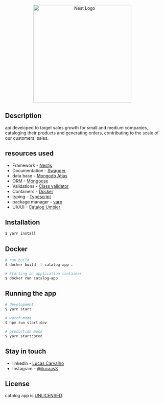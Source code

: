 <p align="center">
  <a href="http://nestjs.com/" target="blank"><img src="https://nestjs.com/img/logo_text.svg" width="320" alt="Nest Logo" /></a>
</p>

## Description

api developed to target sales growth for small and medium companies, cataloging their products and generating orders, contributing to the scale of our customers' sales.

## resources used

- Framework - [Nestjs](https://docs.nestjs.com/)
- Documentation - [Swagger](https://swagger.io/)
- data base - [Mongodb Atlas](https://account.mongodb.com/account/login?n=%2Fv2%2F5faa0b201b04bd4fcbc03819%23metrics%2FreplicaSet%2F619993c28328920008270a56%2Fexplorer%2Fumbler%2Fproducts%2Ffind)
- ORM - [Mongoose](https://mongoosejs.com/)
- Validations - [Class validator](https://github.com/typestack/class-validator)
- Containers - [Docker](https://www.docker.com/)
- typing - [Typescript](https://www.typescriptlang.org/)
- package manager - [yarn](https://yarnpkg.com/)
- UX/UI - [Catalog Umbler](https://xd.adobe.com/view/7a57c282-fd52-4d1e-b5a1-586df2dad90a-2f04/screen/2bd2986b-b223-42fd-a3fa-5853515250b2/)

## Installation

```bash
$ yarn install
```

## Docker

```bash
# run build
$ docker build -t catalog-app .

# Starting an application container
$ docker run catalog-app
```

## Running the app

```bash
# development
$ yarn start

# watch mode
$ npm run start:dev

# production mode
$ yarn start:prod
```



## Stay in touch

- linkedin - [Lucas Carvalho](https://www.linkedin.com/in/lucas-carvalho-b465071b3/)
- instagram - [@ilucaas3](https://www.instagram.com/ilucaas3/)

## License

catalog app is [UNLICENSED](LICENSE).